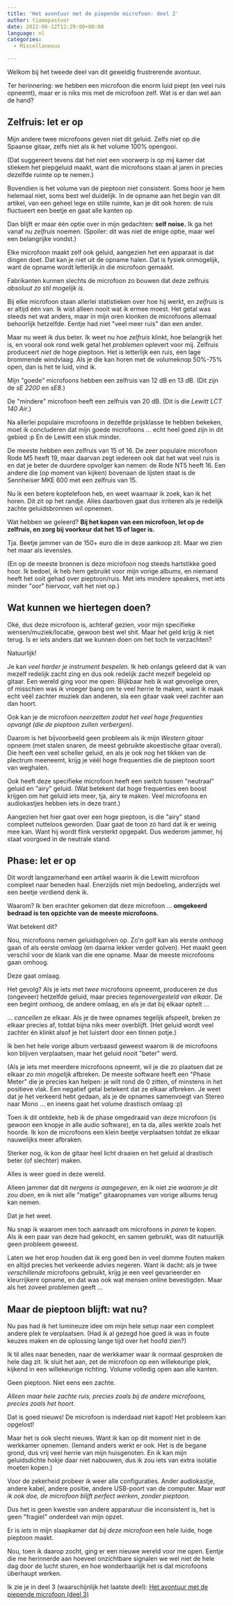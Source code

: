 ```yaml
---
title: 'Het avontuur met de piepende microfoon: deel 2'
author: tiamopastoor
date: 2022-06-12T12:29:00+00:00
language: nl
categories:
  - Miscellaneous

---
```

Welkom bij het tweede deel van dit geweldig frustrerende avontuur. 

Ter herinnering: we hebben een microfoon die enorm luid piept (en veel ruis opneemt), maar er is niks mis met de microfoon zelf. Wat is er dan wel aan de hand?

## Zelfruis: let er op 

Mijn andere twee microfoons geven niet dit geluid. Zelfs niet op die Spaanse gitaar, zelfs niet als ik het volume 100% opengooi. 

(Dat suggereert tevens dat het niet een voorwerp is op mij kamer dat stiekem het piepgeluid maakt, want die microfoons staan al jaren in precies dezelfde ruimte op te nemen.)

Bovendien is het volume van de pieptoon niet consistent. Soms hoor je hem helemaal niet, soms best wel duidelijk. In de opname aan het begin van dit artikel, van een geheel lege en stille ruimte, kan je dit ook horen: de ruis fluctueert een beetje en gaat alle kanten op.

Dan blijft er maar één optie over in mijn gedachten: **self noise.** Ik ga het vanaf nu _zelfruis_ noemen. (Spoiler: dit was niet de enige optie, maar wel een belangrijke vondst.)

Elke microfoon maakt zelf ook geluid, aangezien het een apparaat is dat dingen doet. Dat kan je niet uit de opname halen. Dat is fysiek onmogelijk, want de opname wordt letterlijk _in_ die microfoon gemaakt. 

Fabrikanten kunnen slechts de microfoon zo bouwen dat deze zelfruis _absoluut zo stil mogelijk is._ 

Bij elke microfoon staan allerlei statistieken over hoe hij werkt, en _zelfruis_ is er altijd één van. Ik wist alleen nooit wat ik ermee moest. Het getal was steeds net wat anders, maar in mijn oren klonken de microfoons allemaal behoorlijk hetzelfde. Eentje had niet "veel meer ruis" dan een ander.

Maar nu weet ik dus beter. Ik weet nu hoe _zelfruis_ klinkt, hoe belangrijk het is, en vooral ook rond welk getal het _problemen_ oplevert voor mij. Zelfruis produceert _niet_ de hoge pieptoon. Het is letterlijk een ruis, een lage brommende windvlaag. Als je die kan horen met de volumeknop 50%-75% open, dan is het te luid, vind ik.

Mijn "goede" microfoons hebben een zelfruis van 12 dB en 13 dB. (Dit zijn de _sE 2200_ en _sE8_.)

De "mindere" microfoon heeft een zelfruis van 20 dB. (Dit is die _Lewitt LCT 140 Air_.)

Na allerlei populaire microfoons in dezelfde prijsklasse te hebben bekeken, moet ik concluderen dat mijn goede microfoons ... echt heel goed zijn in dit gebied :p En de Lewitt een stuk minder.

De meeste hebben een zelfruis van 15 of 16. De zeer populaire microfoon Rode M5 heeft 19, maar daarvan zegt iedereen ook dat het wat veel ruis is en dat je beter de duurdere opvolger kan nemen: de Rode NT5 heeft 16. Een andere die (op moment van kijken) bovenaan de lijsten staat is de Sennheiser MKE 600 met een zelfruis van 15.

Nu ik een betere koptelefoon heb, en weet waarnaar ik zoek, kan ik het horen. Dit zit op het randje. Alles daarboven gaat dus irriteren als je redelijk zachte geluidsbronnen wil opnemen.

Wat hebben we geleerd? **Bij het kopen van een microfoon, let op de zelfruis, en zorg bij voorkeur dat het 15 of lager is.**

Tja. Beetje jammer van de 150+ euro die in deze aankoop zit. Maar we zien het maar als levensles. 

(En op de meeste bronnen is deze microfoon nog steeds hartstikke goed hoor. Ik bedoel, ik heb hem gebruikt voor mijn vorige albums, en niemand heeft het ooit gehad over pieptoon/ruis. Met iets mindere speakers, met iets minder "oor" hiervoor, valt het niet op.)

## Wat kunnen we hiertegen doen? 

Oké, dus deze microfoon is, achteraf gezien, voor mijn specifieke wensen/muziek/locatie, gewoon best wel shit. Maar het geld krijg ik niet terug. Is er iets anders dat we kunnen doen om het toch te verzachten?

Natuurlijk! 

Je kan _veel harder je instrument bespelen._ Ik heb onlangs geleerd dat ik van mezelf redelijk zacht zing en dus ook redelijk zacht mezelf begeleid op gitaar. Een wereld ging voor me open. Blijkbaar heb ik wat gevoelige oren, of misschien was ik vroeger bang om te veel herrie te maken, want ik maak echt véél zachter muziek dan anderen, sla een gitaar vaak veel zachter aan dan hoort.

Ook kan je de microfoon _neerzetten zodat het veel hoge frequenties opvangt (die de pieptoon zullen verbergen)_.

Daarom is het bijvoorbeeld geen probleem als ik mijn _Western gitaar_ opneem (met stalen snaren, de meest gebruikte akoestische gitaar overal). Die heeft een veel scheller geluid, en als je ook nog het tikken van de plectrum meeneemt, krijg je véél hoge frequenties die de pieptoon soort van weghalen.

Ook heeft deze specifieke microfoon heeft een _switch_ tussen "neutraal" geluid en "airy" geluid. (Wat betekent dat hoge frequenties een boost krijgen om het geluid iets meer, tja, airy te maken. Veel microfoons en audiokastjes hebben iets in deze trant.)

Aangezien het hier gaat over een hoge pieptoon, is die "airy" stand compleet nutteloos geworden. Daar gaat de toon zó hard dat ik er weinig mee kan. Want hij wordt flink versterkt opgepakt. Dus wederom jammer, hij staat voorgoed in de neutrale stand.

## Phase: let er op 

Dit wordt langzamerhand een artikel waarin ik die Lewitt microfoon compleet naar beneden haal. Enerzijds niet mijn bedoeling, anderzijds wel een beetje verdiend denk ik.

Waarom? Ik ben erachter gekomen dat deze microfoon ... **omgekeerd bedraad is ten opzichte van de meeste microfoons.**

Wat betekent dit? 

Nou, microfoons nemen geluidsgolven op. Zo'n golf kan als eerste _omhoog_ gaan of als eerste _omlaag_ (en daarna lekker verder golven). Het maakt geen verschil voor de klank van die ene opname. Maar de meeste microfoons gaan omhoog.

Deze gaat omlaag.

Het gevolg? Als je iets met _twee_ microfoons opneemt, produceren ze dus (ongeveer) hetzelfde geluid, maar precies _tegenovergesteld van elkaar_. De een begint omhoog, de andere omlaag, en als je dat bij elkaar optelt ... 

... _cancellen_ ze elkaar. Als je de twee opnames tegelijk afspeelt, breken ze elkaar precies af, totdat bijna niks meer overblijft. (Het geluid wordt veel zachter én klinkt alsof je het luistert door een tinnen potje.)

Ik ben het hele vorige album verbaasd geweest waarom ik de microfoons kon blijven verplaatsen, maar het geluid nooit "beter" werd. 

(Als je iets met meerdere microfoons opneemt, wil je die zo plaatsen dat ze elkaar _zo min mogelijk_ afbreken. De meeste software heeft een "Phase Meter" die je precies kan helpen: je wilt rond de 0 zitten, of minstens in het positieve vlak. Een negatief getal betekent dat ze elkaar afbreken. Je weet dat je het verkeerd hebt gedaan, als je de opnames samenvoegt van Stereo naar Mono ... en ineens gaat het volume drastisch omlaag :p)

Toen ik dit ontdekte, heb ik de phase omgedraaid van deze microfoon (is gewoon een knopje in alle audio software), en ta da, alles werkte zoals het hoorde. Ik kon de microfoons een klein beetje verplaatsen totdat ze elkaar nauwelijks meer afbraken. 

Sterker nog, ik kon de gitaar heel licht draaien en het geluid al drastisch beter (of slechter) maken.

Alles is weer goed in deze wereld.

Alleen jammer dat dit _nergens is aangegeven_, en ik niet zie _waarom je dit zou doen_, en ik niet alle "matige" gitaaropnames van vorige albums terug kan nemen.

Dat je het weet.

Nu snap ik waarom men toch aanraadt om microfoons in _paren_ te kopen. Als ik een paar van deze had gekocht, en samen gebruikt, was dit natuurlijk geen probleem geweest.

Laten we het erop houden dat ik erg goed ben in veel domme fouten maken en altijd precies het verkeerde advies negeren. Want ik dacht: als je twee _verschillende_ microfoons gebruikt, krijg je een veel gevarieerder en kleurrijkere opname, en dat was ook wat mensen online bevestigden. Maar als het zoveel problemen geeft ... 

## Maar de pieptoon blijft: wat nu? 

Nu pas had ik het lumineuze idee om mijn hele setup naar een compleet andere plek te verplaatsen. (Had ik al gezegd hoe goed ik was in foute keuzes maken en de oplossing lange tijd over het hoofd zien?)

Ik til alles naar beneden, naar de werkkamer waar ik normaal gesproken de hele dag zit. Ik sluit het aan, zet de microfoon op een willekeurige plek, kijkend in een willekeurige richting. Volume volledig open aan alle kanten.

Geen pieptoon. Niet eens een zachte. 

_Alleen maar hele zachte ruis, precies zoals bij de andere microfoons, precies zoals het hoort._

Dat is goed nieuws! De microfoon is inderdaad niet kapot! Het probleem kan opgelost!

Maar het is ook slecht nieuws. Want ik kan op dit moment niet in de werkkamer opnemen. (Iemand anders werkt er ook. Het is de begane grond, dus vrij veel herrie van mijn huisgenoten. En ik kan mijn geluidsdichte hokje daar niet nabouwen, dus ik zou iets van extra isolatie moeten kopen.)

Voor de zekerheid probeer ik weer alle configuraties. Ander audiokastje, andere kabel, andere positie, andere USB-poort van de computer. Maar _wat ik ook doe, de microfoon blijft perfect werken, zonder pieptoon_.

Dus het is geen kwestie van andere apparatuur die inconsistent is, het is geen "fragiel" onderdeel van mijn opzet.

Er is _iets_ in mijn slaapkamer dat _bij deze microfoon_ een hele luide, hoge pieptoon maakt.

Nou, toen ik daarop zocht, ging er een nieuwe wereld voor me open. Eentje die me herinnerde aan hoeveel onzichtbare signalen we wel niet de hele dag door de lucht sturen, en hoe wonderbaarlijk het is dat microfoons überhaupt werken.

Ik zie je in deel 3 (waarschijnlijk het laatste deel): [Het avontuur met de piepende microfoon (deel 3)][1]

 [1]: /blog/2022/2022-06-15-het-avontuur-met-de-piepende-microfoon-deel-3